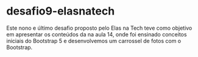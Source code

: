 # desafio9-elasnatech

Este nono e último desafio proposto pelo Elas na Tech teve como objetivo em apresentar os conteúdos da na aula 14, onde foi ensinado conceitos iniciais do Bootstrap 5 e desenvolvemos um carrossel de fotos com o Bootstrap.
